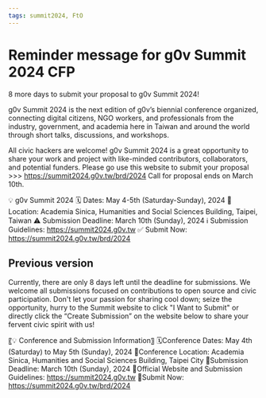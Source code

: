 ```yaml
---
tags: summit2024, FtO
---
```

# Reminder message for g0v Summit 2024 CFP

8 more days to submit your proposal to g0v Summit 2024!

g0v Summit 2024 is the next edition of g0v’s biennial conference organized, connecting digital citizens, NGO workers, and professionals from the industry, government, and academia here in Taiwan and around the world through short talks, discussions, and workshops.

All civic hackers are welcome! g0v Summit 2024 is a great opportunity to share your work and project with like-minded contributors, collaborators, and potential funders. Please go use this website to submit your proposal >>> https://summit2024.g0v.tw/brd/2024 Call for proposal ends on March 10th.

💡 g0v Summit 2024
🗓️ Dates: May 4-5th (Saturday-Sunday), 2024 
📍 Location: Academia Sinica, Humanities and Social Sciences Building, Taipei, Taiwan
⚠️ Submission Deadline: March 10th (Sunday), 2024
ℹ️ Submission Guidelines: https://summit2024.g0v.tw
✅ Submit Now: https://summit2024.g0v.tw/brd/2024


## Previous version

Currently, there are only 8 days left until the deadline for submissions. We welcome all submissions focused on contributions to open source and civic participation. Don't let your passion for sharing cool down; seize the opportunity, hurry to the Summit website to click "I Want to Submit" or directly click the “Create Submission” on the website below to share your fervent civic spirit with us!

〖💡 Conference and Submission Information〗
🗓️Conference Dates: May 4th (Saturday) to May 5th (Sunday), 2024 
🧭Conference Location: Academia Sinica, Humanities and Social Sciences Building, Taipei City
📆Submission Deadline: March 10th (Sunday), 2024
🔗Official Website and Submission Guidelines: https://summit2024.g0v.tw
📝Submit Now: https://summit2024.g0v.tw/brd/2024

